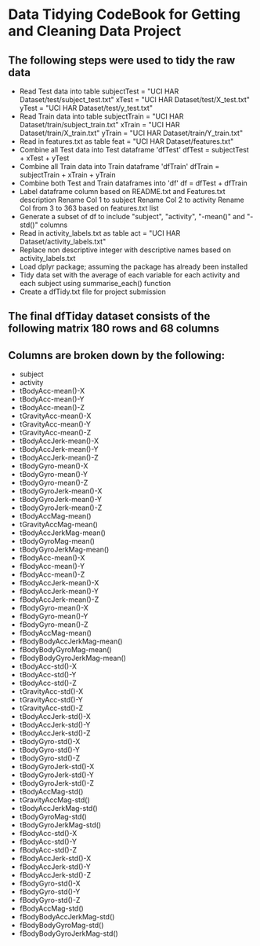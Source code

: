 # Data Tidying CodeBook for Getting and Cleaning Data Project
## The following steps were used to tidy the raw data

* Read Test data into table
    subjectTest = "UCI HAR Dataset/test/subject_test.txt"
    xTest = "UCI HAR Dataset/test/X_test.txt"
    yTest = "UCI HAR Dataset/test/y_test.txt"
* Read Train data into table
    subjectTrain = "UCI HAR Dataset/train/subject_train.txt"
    xTrain = "UCI HAR Dataset/train/X_train.txt"
    yTrain = "UCI HAR Dataset/train/Y_train.txt"
* Read in features.txt as table
	feat = "UCI HAR Dataset/features.txt"
* Combine all Test data into Test dataframe 'dfTest'
	dfTest = subjectTest + xTest + yTest
* Combine all Train data into Train dataframe 'dfTrain'
	dfTrain = subjectTrain + xTrain + yTrain
* Combine both Test and Train dataframes into 'df'
	df = dfTest + dfTrain
* Label dataframe column based on README.txt and Features.txt description
	Rename Col 1 to subject
	Rename Col 2 to activity
	Rename Col from 3 to 363 based on features.txt list
* Generate a subset of df to include "subject", "activity", "-mean()" and "-std()" columns  
* Read in activity_labels.txt as table
	act = "UCI HAR Dataset/activity_labels.txt"
* Replace non descriptive integer with descriptive names based on activity_labels.txt
* Load dplyr package; assuming the package has already been installed
* Tidy data set with the average of each variable for each activity and each subject using summarise_each() function
* Create a dfTidy.txt file for project submission

## The final dfTiday dataset consists of the following matrix 180 rows and 68 columns
## Columns are broken down by the following:
* subject                    
* activity                   
* tBodyAcc-mean()-X          
* tBodyAcc-mean()-Y          
* tBodyAcc-mean()-Z          
* tGravityAcc-mean()-X       
* tGravityAcc-mean()-Y       
* tGravityAcc-mean()-Z      
* tBodyAccJerk-mean()-X     
* tBodyAccJerk-mean()-Y     
* tBodyAccJerk-mean()-Z     
* tBodyGyro-mean()-X        
* tBodyGyro-mean()-Y        
* tBodyGyro-mean()-Z        
* tBodyGyroJerk-mean()-X    
* tBodyGyroJerk-mean()-Y    
* tBodyGyroJerk-mean()-Z    
* tBodyAccMag-mean()        
* tGravityAccMag-mean()     
* tBodyAccJerkMag-mean()    
* tBodyGyroMag-mean()       
* tBodyGyroJerkMag-mean()   
* fBodyAcc-mean()-X         
* fBodyAcc-mean()-Y         
* fBodyAcc-mean()-Z          
* fBodyAccJerk-mean()-X      
* fBodyAccJerk-mean()-Y      
* fBodyAccJerk-mean()-Z      
* fBodyGyro-mean()-X         
* fBodyGyro-mean()-Y         
* fBodyGyro-mean()-Z         
* fBodyAccMag-mean()         
* fBodyBodyAccJerkMag-mean() 
* fBodyBodyGyroMag-mean()    
* fBodyBodyGyroJerkMag-mean()
* tBodyAcc-std()-X           
* tBodyAcc-std()-Y           
* tBodyAcc-std()-Z           
* tGravityAcc-std()-X        
* tGravityAcc-std()-Y        
* tGravityAcc-std()-Z        
* tBodyAccJerk-std()-X       
* tBodyAccJerk-std()-Y       
* tBodyAccJerk-std()-Z       
* tBodyGyro-std()-X          
* tBodyGyro-std()-Y          
* tBodyGyro-std()-Z          
* tBodyGyroJerk-std()-X      
* tBodyGyroJerk-std()-Y      
* tBodyGyroJerk-std()-Z      
* tBodyAccMag-std()          
* tGravityAccMag-std()       
* tBodyAccJerkMag-std()      
* tBodyGyroMag-std()         
* tBodyGyroJerkMag-std()     
* fBodyAcc-std()-X           
* fBodyAcc-std()-Y           
* fBodyAcc-std()-Z           
* fBodyAccJerk-std()-X       
* fBodyAccJerk-std()-Y       
* fBodyAccJerk-std()-Z       
* fBodyGyro-std()-X          
* fBodyGyro-std()-Y          
* fBodyGyro-std()-Z          
* fBodyAccMag-std()          
* fBodyBodyAccJerkMag-std()  
* fBodyBodyGyroMag-std()     
* fBodyBodyGyroJerkMag-std() 

